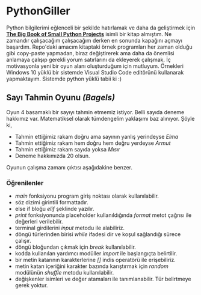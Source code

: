 # PythonGiller

Python bilgilerimi eğlenceli bir şekilde hatırlamak ve daha da geliştirmek için [__The Big Book of Small Python Projects__](https://nostarch.com/big-book-small-python-projects) isimli bir kitap almıştım. Ne zamandır çalışacağım çalışacağım derken en sonunda kapağını açmayı başardım. Repo'daki amacım kitaptaki örnek programları her zaman olduğu gibi copy-paste yapmadan, biraz değiştirerek ama daha da önemlisi anlamaya çalışıp gerekli yorum satırlarını da ekleyerek çalışmak. İç motivasyonla yeni bir oyun alanı oluşturduğum için mutluyum. Örnekleri Windows 10 yüklü bir sistemde Visual Studio Code editörünü kullanarak yapmaktayım. Sistemde python yüklü tabii ki :)

## Sayı Tahmin Oyunu _(Bagels)_

Oyun 4 basamaklı bir sayıyı tahmin etmemiz istiyor. Belli sayıda deneme hakkımız var. Matematiksel olarak tümdengelim yaklaşımı baz alınıyor. Şöyle ki,

- Tahmin ettiğimiz rakam doğru ama sayının yanlış yerindeyse _Elma_
- Tahmin ettiğimiz rakam hem doğru hem değru yerdeyse _Armut_
- Tahmin ettiğimiz rakam sayıda yoksa _Mısır_
- Deneme hakkımızda 20 olsun.

Oyunun çalışma zamanı çıktısı aşağıdakine benzer.

### Öğrenilenler

- _main_ fonksiyonu program giriş noktası olarak kullanılabilir.
- söz dizimi girintili formattadır.
- else if bloğu _elif_ şeklinde yazılır.
- _print_ fonksiyonunda placeholder kullanıldığında _format_ metot çağrısı ile değerleri verilebilir.
- terminal girdilerini _input_ metodu ile alabiliriz.
- döngü türlerinden birisi _while_ ifadesi dir ve koşul sağlandığı sürece çalışır.
- döngü bloğundan çıkmak için _break_ kullanılabilir.
- kodda kullanılan yardımcı modüller _import_ ile başlangıçta belirtilir.
- bir metin katarının karakterlerine _[]_ indis operatörü ile erişebiliriz.
- metin katarı içeriğini karakter bazında karıştırmak için _random_ modülünün _shuffle_ metodu kullanılabilir.
- değişkenler isimleri ve değer atamaları ile tanımlanabilir. Tür belirtmeye gerek yoktur.